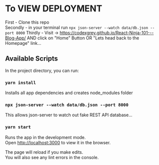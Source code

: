 # To VIEW DEPLOYMENT

First - Clone this repo \
Secondly - in your terminal run `npx json-server --watch data/db.json --port 8000`
Thirdly - Visit -> https://codexgrey.github.io/React-Ninja-101---Blog-App/ AND click on "Home" Button OR "Lets head back to the Homepage" link...

## Available Scripts

In the project directory, you can run:


### `yarn install`

Installs all app dependencies and creates node_modules folder

### `npx json-server --watch data/db.json --port 8000`

This allows json-server to watch out fake REST API database...

### `yarn start`

Runs the app in the development mode.\
Open [http://localhost:3000](http://localhost:3000) to view it in the browser.

The page will reload if you make edits.\
You will also see any lint errors in the console.


